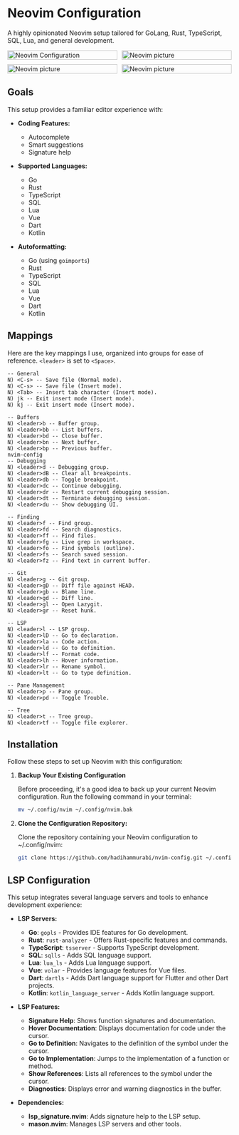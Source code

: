 # Neovim Configuration

A highly opinionated Neovim setup tailored for GoLang, Rust, TypeScript, SQL, Lua, and general development.


<div style="display: grid; grid-template-columns: repeat(2, 1fr); gap: 10px;">
  <img src="https://res.cloudinary.com/ds2haxmjz/image/upload/v1724737569/neovim/qxudg81qcuaprdhymwi1.png" alt="Neovim Configuration" style="width: 100%; height: auto;"/>
  <img src="https://res.cloudinary.com/ds2haxmjz/image/upload/v1724736388/neovim/gzcqwjoklqs3fcufs3i0.png" alt="Neovim picture" style="width: 100%; height: auto;"/>
  <img src="https://res.cloudinary.com/ds2haxmjz/image/upload/v1724736370/neovim/wygofkcr20xtedwyx8rr.png" alt="Neovim picture" style="width: 100%; height: auto;"/>
  <img src="https://res.cloudinary.com/ds2haxmjz/image/upload/v1724736336/neovim/qvrzb86jat6sgjy5cxtn.png" alt="Neovim picture" style="width: 100%; height: auto;"/>

</div>

## Goals

This setup provides a familiar editor experience with:

- **Coding Features:**
  - Autocomplete
  - Smart suggestions
  - Signature help

- **Supported Languages:**
  - Go
  - Rust
  - TypeScript
  - SQL
  - Lua
  - Vue
  - Dart
  - Kotlin

- **Autoformatting:**
  - Go (using `goimports`)
  - Rust
  - TypeScript
  - SQL
  - Lua
  - Vue
  - Dart
  - Kotlin 

## Mappings

Here are the key mappings I use, organized into groups for ease of reference. `<leader>` is set to `<Space>`.

```plaintext
-- General
N) <C-s> -- Save file (Normal mode).
N) <C-s> -- Save file (Insert mode).
N) <Tab> -- Insert tab character (Insert mode).
N) jk -- Exit insert mode (Insert mode).
N) kj -- Exit insert mode (Insert mode).

-- Buffers
N) <leader>b -- Buffer group.
N) <leader>bb -- List buffers.
N) <leader>bd -- Close buffer.
N) <leader>bn -- Next buffer.
N) <leader>bp -- Previous buffer.
nvim-config
-- Debugging
N) <leader>d -- Debugging group.
N) <leader>dB -- Clear all breakpoints.
N) <leader>db -- Toggle breakpoint.
N) <leader>dc -- Continue debugging.
N) <leader>dr -- Restart current debugging session.
N) <leader>dt -- Terminate debugging session.
N) <leader>du -- Show debugging UI.

-- Finding
N) <leader>f -- Find group.
N) <leader>fd -- Search diagnostics.
N) <leader>ff -- Find files.
N) <leader>fg -- Live grep in workspace.
N) <leader>fo -- Find symbols (outline).
N) <leader>fs -- Search saved session.
N) <leader>fz -- Find text in current buffer.

-- Git
N) <leader>g -- Git group.
N) <leader>gD -- Diff file against HEAD.
N) <leader>gb -- Blame line.
N) <leader>gd -- Diff line.
N) <leader>gl -- Open Lazygit.
N) <leader>gr -- Reset hunk.

-- LSP
N) <leader>l -- LSP group.
N) <leader>lD -- Go to declaration.
N) <leader>la -- Code action.
N) <leader>ld -- Go to definition.
N) <leader>lf -- Format code.
N) <leader>lh -- Hover information.
N) <leader>lr -- Rename symbol.
N) <leader>lt -- Go to type definition.

-- Pane Management
N) <leader>p -- Pane group.
N) <leader>pd -- Toggle Trouble.

-- Tree
N) <leader>t -- Tree group.
N) <leader>tf -- Toggle file explorer.
```

## Installation

Follow these steps to set up Neovim with this configuration:

1. **Backup Your Existing Configuration**

    Before proceeding, it's a good idea to back up your current Neovim configuration. Run the following command in your terminal:

    ```bash
    mv ~/.config/nvim ~/.config/nvim.bak
    ```

2. **Clone the Configuration Repository:**

    Clone the repository containing your Neovim configuration to ~/.config/nvim:

    ```bash
    git clone https://github.com/hadihammurabi/nvim-config.git ~/.config/nvim
    ```

## LSP Configuration

This setup integrates several language servers and tools to enhance development experience:

- **LSP Servers:**
  - **Go**: `gopls` - Provides IDE features for Go development.
  - **Rust**: `rust-analyzer` - Offers Rust-specific features and commands.
  - **TypeScript**: `tsserver` - Supports TypeScript development.
  - **SQL**: `sqlls` - Adds SQL language support.
  - **Lua**: `lua_ls` - Adds Lua language support.
  - **Vue**: `volar` - Provides language features for Vue files.
  - **Dart**: `dartls` - Adds Dart language support for Flutter and other Dart projects. 
  - **Kotlin**: `kotlin_language_server` - Adds Kotlin language support. 

- **LSP Features:**
  - **Signature Help**: Shows function signatures and documentation.
  - **Hover Documentation**: Displays documentation for code under the cursor.
  - **Go to Definition**: Navigates to the definition of the symbol under the cursor.
  - **Go to Implementation**: Jumps to the implementation of a function or method.
  - **Show References**: Lists all references to the symbol under the cursor.
  - **Diagnostics**: Displays error and warning diagnostics in the buffer.

- **Dependencies:**
  - **lsp_signature.nvim**: Adds signature help to the LSP setup.
  - **mason.nvim**: Manages LSP servers and other tools.

